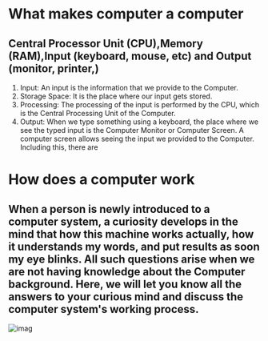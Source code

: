 # What makes computer a computer
## Central Processor Unit (CPU),Memory (RAM),Input (keyboard, mouse, etc) and Output (monitor, printer,)
1. Input: An input is the information that we provide to the Computer.
2.  Storage Space: It is the place where our input gets stored.
3. Processing: The processing of the input is performed by the CPU, which is the Central Processing Unit of the Computer.
4. Output: When we type something using a keyboard, the place where we see the typed input is the Computer Monitor or Computer Screen. A computer screen allows seeing the input we provided to the Computer. Including this, there are 


# How does a computer work
## When a person is newly introduced to a computer system, a curiosity develops in the mind that how this machine works actually, how it understands my words, and put results as soon my eye blinks. All such questions arise when we are not having knowledge about the Computer background. Here, we will let you know all the answers to your curious mind and discuss the computer system's working process.


![imag](https://cdn4.explainthatstuff.com/how-computer-works.png)
